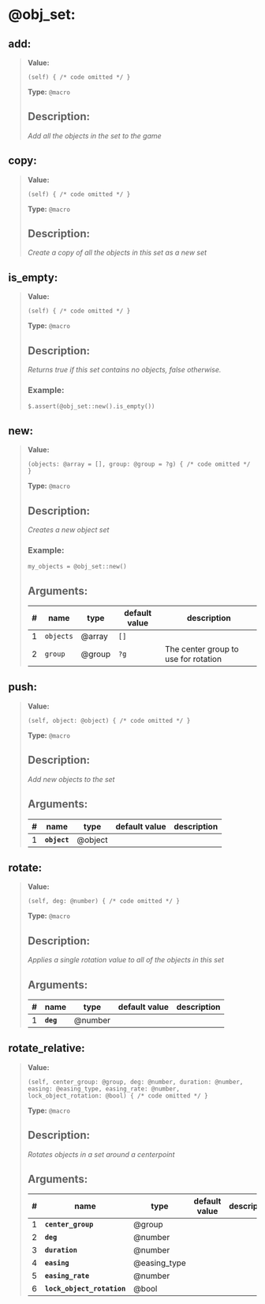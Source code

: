 
# **@obj_set**:

## **add**:

> **Value:**
>```spwn
>(self) { /* code omitted */ }
>```
>**Type:** `@macro`
>## Description:
> _Add all the objects in the set to the game_
>

## **copy**:

> **Value:**
>```spwn
>(self) { /* code omitted */ }
>```
>**Type:** `@macro`
>## Description:
> _Create a copy of all the objects in this set as a new set_
>

## **is\_empty**:

> **Value:**
>```spwn
>(self) { /* code omitted */ }
>```
>**Type:** `@macro`
>## Description:
> _Returns true if this set contains no objects, false otherwise._
>### Example:
>```spwn
> $.assert(@obj_set::new().is_empty())
>```
>

## **new**:

> **Value:**
>```spwn
>(objects: @array = [], group: @group = ?g) { /* code omitted */ }
>```
>**Type:** `@macro`
>## Description:
> _Creates a new object set_
>### Example:
>```spwn
> my_objects = @obj_set::new()
>```
>## Arguments:
>
>| # | name | type | default value | description |
>| - | ---- | ---- | ------------- | ----------- |
>| 1 | `objects` | @array | `[]` | |
>| 2 | `group` | @group | `?g` |The center group to use for rotation |
>

## **push**:

> **Value:**
>```spwn
>(self, object: @object) { /* code omitted */ }
>```
>**Type:** `@macro`
>## Description:
> _Add new objects to the set_
>## Arguments:
>
>| # | name | type | default value | description |
>| - | ---- | ---- | ------------- | ----------- |
>| 1 | **`object`** | @object | | |
>

## **rotate**:

> **Value:**
>```spwn
>(self, deg: @number) { /* code omitted */ }
>```
>**Type:** `@macro`
>## Description:
> _Applies a single rotation value to all of the objects in this set_
>## Arguments:
>
>| # | name | type | default value | description |
>| - | ---- | ---- | ------------- | ----------- |
>| 1 | **`deg`** | @number | | |
>

## **rotate\_relative**:

> **Value:**
>```spwn
>(self, center_group: @group, deg: @number, duration: @number, easing: @easing_type, easing_rate: @number, lock_object_rotation: @bool) { /* code omitted */ }
>```
>**Type:** `@macro`
>## Description:
> _Rotates objects in a set around a centerpoint_
>## Arguments:
>
>| # | name | type | default value | description |
>| - | ---- | ---- | ------------- | ----------- |
>| 1 | **`center_group`** | @group | | |
>| 2 | **`deg`** | @number | | |
>| 3 | **`duration`** | @number | | |
>| 4 | **`easing`** | @easing_type | | |
>| 5 | **`easing_rate`** | @number | | |
>| 6 | **`lock_object_rotation`** | @bool | | |
>

